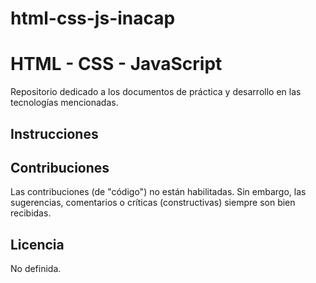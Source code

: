 # html-css-js-inacap



# HTML - CSS - JavaScript 
Repositorio dedicado a los documentos de práctica y desarrollo en las tecnologías mencionadas.


## Instrucciones

## Contribuciones
Las contribuciones (de "código") no están habilitadas.
Sin embargo, las sugerencias, comentarios o críticas (constructivas) siempre son bien recibidas.

## Licencia
No definida.
